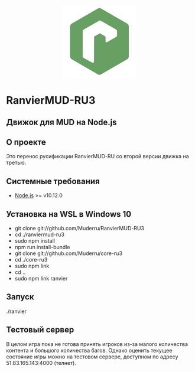 <p align="center"><img class="readme-logo" src="https://raw.githubusercontent.com/RanvierMUD/docs/master/resources/logo.png"></p>

# RanvierMUD-RU3

## Движок для MUD на Node.js

## О проекте

Это перенос русификации RanvierMUD-RU со второй версии движка на третью.

## Системные требования

* [Node.js](https://nodejs.org) >= v10.12.0

## Установка на WSL в Windows 10

* git clone git://github.com/Muderru/RanvierMUD-RU3
* cd ./ranviermud-ru3
* sudo npm install
* npm run install-bundle
* git clone git://github.com/Muderru/core-ru3
* cd ./core-ru3
* sudo npm link
* cd ..
* sudo npm link ranvier

## Запуск

./ranvier

## Тестовый сервер

В целом игра пока не готова принять игроков из-за малого количества контента
и большого количества багов. Однако оценить текущее состояние игры можно на
тестовом сервере, доступном по адресу 51.83.165.143:4000 (телнет).
